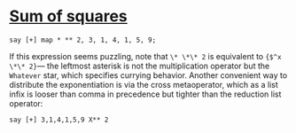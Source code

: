 [1]: http://rosettacode.org/wiki/Sum_of_squares

# [Sum of squares][1]

```perl6
say [+] map * ** 2, 3, 1, 4, 1, 5, 9;
```


If this expression seems puzzling, note that `\* \*\* 2` is equivalent to `{$^x \*\* 2}`— the leftmost asterisk is not the multiplication operator but the `Whatever` star, which specifies currying behavior.
Another convenient way to distribute the exponentiation is via the cross metaoperator, which
as a list infix is looser than comma in precedence but tighter than the reduction list operator:

```perl6
say [+] 3,1,4,1,5,9 X** 2
```